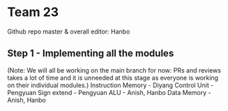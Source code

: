 # Team 23
Github repo master & overall editor: Hanbo
## Step 1 - Implementing all the modules
(Note: We will all be working on the main branch for now: PRs and reviews takes a lot of time and it is unneeded at this stage as everyone is working on their individual modules.)
Instruction Memory - Diyang
Control Unit - Pengyuan
Sign extend - Pengyuan
ALU - Anish, Hanbo
Data Memory - Anish, Hanbo
